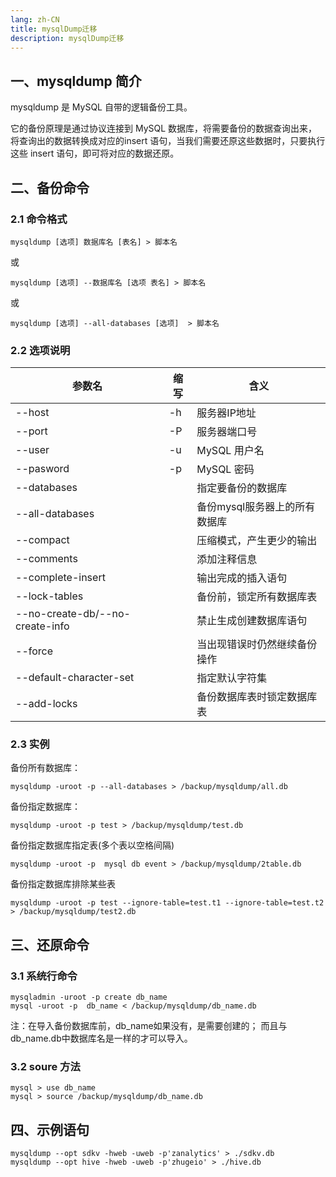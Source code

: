 ```yaml
---
lang: zh-CN
title: mysqlDump迁移
description: mysqlDump迁移
---
```


## 一、mysqldump 简介
mysqldump 是 MySQL 自带的逻辑备份工具。

它的备份原理是通过协议连接到 MySQL 数据库，将需要备份的数据查询出来，将查询出的数据转换成对应的insert 语句，当我们需要还原这些数据时，只要执行这些 insert 语句，即可将对应的数据还原。

## 二、备份命令
### 2.1 命令格式

```shell
mysqldump [选项] 数据库名 [表名] > 脚本名
```

或

```shell
mysqldump [选项] --数据库名 [选项 表名] > 脚本名
```

或

```shell
mysqldump [选项] --all-databases [选项]  > 脚本名
```



### 2.2 选项说明

| 参数名                          | 缩写 | 含义                          |
| ------------------------------- | ---- | ----------------------------- |
| --host                          | -h   | 服务器IP地址                  |
| --port                          | -P   | 服务器端口号                  |
| --user                          | -u   | MySQL 用户名                  |
| --pasword                       | -p   | MySQL 密码                    |
| --databases                     |      | 指定要备份的数据库            |
| --all-databases                 |      | 备份mysql服务器上的所有数据库 |
| --compact                       |      | 压缩模式，产生更少的输出      |
| --comments                      |      | 添加注释信息                  |
| --complete-insert               |      | 输出完成的插入语句            |
| --lock-tables                   |      | 备份前，锁定所有数据库表      |
| --no-create-db/--no-create-info |      | 禁止生成创建数据库语句        |
| --force                         |      | 当出现错误时仍然继续备份操作  |
| --default-character-set         |      | 指定默认字符集                |
| --add-locks                     |      | 备份数据库表时锁定数据库表    |




### 2.3 实例

备份所有数据库：

```shell
mysqldump -uroot -p --all-databases > /backup/mysqldump/all.db
```

备份指定数据库：

```shell
mysqldump -uroot -p test > /backup/mysqldump/test.db
```

备份指定数据库指定表(多个表以空格间隔)

```shell
mysqldump -uroot -p  mysql db event > /backup/mysqldump/2table.db

```

备份指定数据库排除某些表

```shell
mysqldump -uroot -p test --ignore-table=test.t1 --ignore-table=test.t2 > /backup/mysqldump/test2.db
```



## 三、还原命令
### 3.1 系统行命令

```shell
mysqladmin -uroot -p create db_name
mysql -uroot -p  db_name < /backup/mysqldump/db_name.db
```

注：在导入备份数据库前，db_name如果没有，是需要创建的； 而且与db_name.db中数据库名是一样的才可以导入。

### 3.2 soure 方法

```shell
mysql > use db_name
mysql > source /backup/mysqldump/db_name.db
```


## 四、示例语句
```shell
mysqldump --opt sdkv -hweb -uweb -p'zanalytics' > ./sdkv.db
mysqldump --opt hive -hweb -uweb -p'zhugeio' > ./hive.db
```

